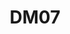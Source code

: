 ---
title: DM07
dimension: decisions
tags:
- adr
- decision-records
- rationale
- trade-offs
- alternatives
- version-history
- traceability
- governance
- templates
- metadata
nav_order: 2.27
deprecated: false
description: Architectural Governance
requirement: |-
  All Architecture decisions **SHOULD** be documented with a lightweight Architecture Decision Record with options and clear rationale.

  E.g. [SEQF Any Decision Record Template (GitHub)](https://github.com/NHSDigital/software-engineering-quality-framework/blob/main/any-decision-record-template.md)
more_info: |
  Goal:
    Capture significant decisions succinctly so future maintainers understand
    why current architecture exists and when to revisit it.

  ADR essentials:
    - Context (problem and forces)
    - Decision (what) & Status (proposed / accepted / superseded)
    - Options considered (+ trade-offs)
    - Consequences (positive & negative, follow-up actions)
    - Linked artefacts (diagrams, principles, risks, debt)

  Good practice:
    - One decision per record (avoid mega-ADRs)
    - Time-stamp & stable identifier
    - Keep superseded ADRs (historical chain)
    - Use templates & automation (pre-populate metadata)

  Review triggers:
    - Related principle or policy changes
    - Performance / cost anomalies contradict assumptions
    - Introduction of major new capabilities / platforms

  Pitfalls:
    - Writing ADRs post-hoc (loses deliberation detail)
    - Omitting alternatives section
    - Duplicating low-impact implementation choices (noise)
examples:
- title: Accepted ADR Example
  content: |
    ADR-042: Adopt Event-Driven Integration using Kafka. Context, Decision,
    Alternatives (REST Polling, Batch ETL), Consequences, Status: Accepted.
- title: Superseded ADR Chain
  content: 'ADR-018 superseded by ADR-033 with rationale & migration notes.

    '
- title: Lightweight Template
  content: 'Markdown skeleton with headings & guidance comments.

    '
technology:
- title: ADR Static Site / Index Generator
  content: 'Builds searchable list of decisions & statuses.

    '
- title: Repository Hooks / Linter
  content: 'Ensures mandatory ADR sections present.

    '
- title: Diagram Links (PlantUML / Mermaid)
  content: 'Embeds visual context or references canonical diagrams.

    '
further_reading:
- title: Michael Nygard ADR Pattern
  content: Original lightweight decision record proposal.
  url: https://cognitect.com/blog/2011/11/15/documenting-architecture-decisions
- title: ADR GitHub Org
  content: Aggregated ADR tooling & templates.
  url: https://adr.github.io/
assessment_guidance: |
  Assessment focus:
    Verify decision coverage, ADR quality and lifecycle hygiene (proposed → accepted → superseded) supporting architectural traceability.

  Steps:
    1. Inventory ADRs: compute ratio of accepted vs superseded vs proposed; look for abandoned proposals.
    2. Sample 5 ADRs (mix of statuses): assess presence of context, options, consequences & links; note any template drift.
    3. Cross-check 2 recent significant architectural changes: confirm an ADR exists or rationale documented why not.
    4. Follow one supersession chain: ensure continuity of rationale & migration actions.
    5. Verify automation: linter / generator ensuring mandatory sections present.

  Evidence:
    - ADR index statistics
    - Quality review notes per sampled ADR
    - Supersession chain diagram / list
    - Linter output log

  Red flags:
    - Bulk creation of ADRs post-hoc (commit clustering)
    - Missing alternatives sections (“None” without justification)
    - Decisions embedded only in slide decks

  Maturity signals:
    - ADR updates triggered by metric thresholds (e.g. scale, cost changes)
    - Searchable tags enabling thematic analysis (security, data, resilience)
    - Continuous publishing (site / index) updated on merge

  Quick improvements:
    - Add a PR check rejecting ADRs without alternatives & consequences
    - Introduce ADR changelog summarising weekly additions / supersessions
    - Tag ADRs with related debt / risk IDs for holistic impact view
assessment_examples:
  '0':
  - example: No ADRs; rationale buried in slide decks or chat threads.
  - example: Decisions rediscovered / re-litigated due to lack of history.
  '1':
  - example: A few ADRs created post-hoc; missing alternatives & consequences sections.
  - example: Superseded decisions overwritten; chain not preserved.
  '2':
  - example: Template adopted; majority new significant decisions have ADRs; some
      lack thorough alternative analysis.
  - example: Partial supersession tracking; index manually maintained.
  '3':
  - example: ADR index complete with statuses; supersession chains preserved; linter
      ensures mandatory sections.
  - example: Traceability links (diagrams, risks, debt) for most ADRs.
  '4':
  - example: Automation updates ADR site/index on merge; tagging supports thematic
      queries.
  - example: Review triggers (metrics / policy changes) recorded; historical accuracy
      audited.
  '5':
  - example: Decision intelligence metrics (lead time, reversal rate) tracked & improving.
  - example: ADR lifecycle integrated with governance dashboards; proactive revisit
      triggers executed.
  - example: 100% significant architectural decisions represented with high-quality
      ADR chains.
---
